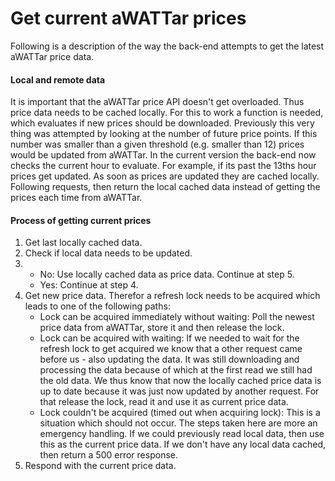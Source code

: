 # **Get current aWATTar prices**

Following is a description of the way the back-end attempts to get the latest aWATTar price data.

#### Local and remote data
It is important that the aWATTar price API doesn't get overloaded. Thus price data needs to be cached locally. For this to work a function is needed, which evaluates if new prices should be downloaded. Previously this very thing was attempted by looking at the number of future price points. If this number was smaller than a given threshold (e.g. smaller than 12) prices would be updated from aWATTar. In the current version the back-end now checks the current hour to evaluate. For example, if its past the 13ths hour prices get updated. As soon as prices are updated they are cached locally. Following requests, then return the local cached data instead of getting the prices each time from aWATTar.

#### Process of getting current prices

1. Get last locally cached data.
2. Check if local data needs to be updated.
3. - No: Use locally cached data as price data. Continue at step 5.
   - Yes: Continue at step 4.
4. Get new price data. Therefor a refresh lock needs to be acquired which leads to one of the following paths:
   - Lock can be acquired immediately without waiting: Poll the newest price data from aWATTar, store it and then release the lock.
   - Lock can be acquired with waiting: If we needed to wait for the refresh lock to get acquired we know that a other request came before us - also updating the data. It was still downloading and processing the data because of which at the first read we still had the old data. We thus know that now the locally cached price data is up to date because it was just now updated by another request. For that release the lock, read it and use it as current price data.
   - Lock couldn't be acquired (timed out when acquiring lock): This is a situation which should not occur. The steps taken here are more an emergency handling. If we could previously read local data, then use this as the current price data. If we don't have any local data cached, then return a 500 error response.
5. Respond with the current price data.
